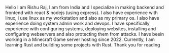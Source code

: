 Hello I am Rishu Raj, I am from India and I specialize in making backend and frontend with react & nodejs (using express). I also have experience with linux, i use linux as my workstation and also as my primary os. I also have experience doing system admin work and devops. I have specifically experience with configuring systems, deploying websites, installing and configuring webservers and also protecting them from attacks. I have beein working in a Minecraft Game server hosting since 2022. Currently, I am learning Rust and building some projects with Rust. Thank you for reading
